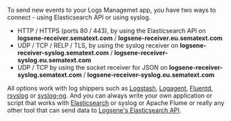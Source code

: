 To send new events to your Logs Managemet app, you have two ways to
connect - using Elasticsearch API or using syslog.

  - HTTP / HTTPS (ports 80 / 443), by using the Elasticsearch API on
    **logsene-receiver.sematext.com** / **logsene-receiver.eu.sematext.com**
  - UDP / TCP / RELP / TLS, by using the syslog receiver on
    **logsene-receiver-syslog.sematext.com** / **logsene-receiver-syslog.eu.sematext.com**
  - UDP / TCP by using the socket receiver for JSON
    on **logsene-receiver-syslog.sematext.com** / **logsene-receiver-syslog.eu.sematext.com**

All options work with log shippers such as
[Logstash](logstash),
[Logagent](/logagent),
[Fluentd](https://github.com/uken/fluent-plugin-elasticsearch),
[rsyslog](rsyslog) or
[syslog-ng](syslog-ng). And you can always write your own
application or script that works with
[Elasticsearch](index-events-via-elasticsearch-api) or
syslog or Apache Flume or really any other tool that can send data to
[Logsene's Elasticsearch API](index-events-via-elasticsearch-api).
